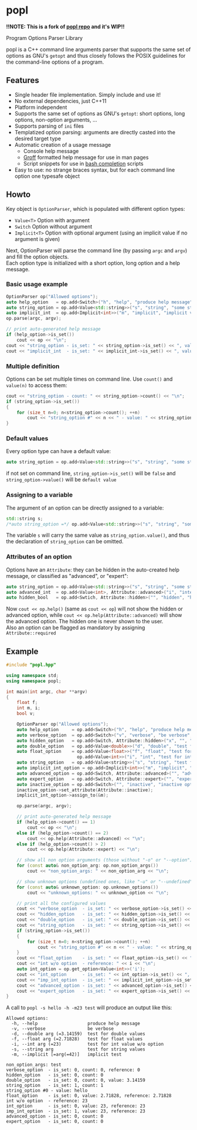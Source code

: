 # popl

**!!NOTE: This is a fork of [popl repo](https://github.com/badaix/popl) and it's WIP!!**

Program Options Parser Library

popl is a C++ command line arguments parser that supports the same set of options as GNU's `getopt` and thus closely follows the POSIX guidelines for the command-line options of a program.

## Features

* Single header file implementation. Simply include and use it!
* No external dependencies, just C++11
* Platform independent
* Supports the same set of options as GNU's `getopt`: short options, long options, non-option arguments, ...
* Supports parsing of `ini` files
* Templatized option parsing: arguments are directly casted into the desired target type
* Automatic creation of a usage message
  * Console help message
  * [Groff](https://www.gnu.org/software/groff/) formatted help message for use in man pages
  * Script snippets for use in [bash completion](https://debian-administration.org/article/316/An_introduction_to_bash_completion_part_1) scripts
* Easy to use: no strange braces syntax, but for each command line option one typesafe object

## Howto

Key object is `OptionParser`, which is populated with different option types:

* `Value<T>` Option with argument  
* `Switch` Option without argument  
* `Implicit<T>` Option with optional argument (using an implicit value if no argument is given)  

Next, OptionParser will parse the command line (by passing `argc` and `argv`) and fill the option objects.  
Each option type is initialized with a short option, long option and a help message.  

### Basic usage example

```C++
OptionParser op("Allowed options");
auto help_option   = op.add<Switch>("h", "help", "produce help message");
auto string_option = op.add<Value<std::string>>("s", "string", "some string value");
auto implicit_int  = op.add<Implicit<int>>("m", "implicit", "implicit value", 42);
op.parse(argc, argv);

// print auto-generated help message
if (help_option->is_set())
	cout << op << "\n";
cout << "string_option - is_set: " << string_option->is_set() << ", value: " << string_option->value() << "\n";
cout << "implicit_int  - is_set: " << implicit_int->is_set() << ", value: " << implicit_int->value() << "\n";
```

### Multiple definition

Options can be set multiple times on command line. Use `count()` and `value(n)` to access them:

```C++
cout << "string_option - count: " << string_option->count() << "\n";
if (string_option->is_set())
{
	for (size_t n=0; n<string_option->count(); ++n)
		cout << "string_option #" << n << " - value: " << string_option->value(n) << "\n";
}
```

### Default values

Every option type can have a default value:

```C++
auto string_option = op.add<Value<std::string>>("s", "string", "some string value", "default value");
```

if not set on command line, `string_option->is_set()` will be `false` and `string_option->value()` will be `default value` 
  
### Assigning to a variable

The argument of an option can be directly assigned to a variable:

```C++
std::string s;
/*auto string_option =*/ op.add<Value<std::string>>("s", "string", "some string value", "default value", &s);
```

The variable `s` will carry the same value as `string_option.value()`, and thus the declaration of `string_option` can be omitted.  
  
### Attributes of an option

Options have an `Attribute`: they can be hidden in the auto-created help message, or classified as "advanced", or "expert":

```C++
auto string_option = op.add<Value<std::string>>("s", "string", "some string value");
auto advanced_int  = op.add<Value<int>, Attribute::advanced>("i", "integer", "advanced integer value");
auto hidden_bool   = op.add<Swtich, Attribute::hidden>("", "hidden", "hidden flag");
```

Now `cout << op.help()` (same as `cout << op`) will not show the hidden or advanced option, while `cout << op.help(Attribute::advanced)` will show the advanced option. The hidden one is never shown to the user.  
Also an option can be flagged as mandatory by assigning `Attribute::required`

## Example

```C++
#include "popl.hpp"

using namespace std;
using namespace popl;

int main(int argc, char **argv)
{
	float f;
	int m, i;
	bool v;

	OptionParser op("Allowed options");
	auto help_option     = op.add<Switch>("h", "help", "produce help message");
	auto verbose_option  = op.add<Switch>("v", "verbose", "be verbose", &v);
	auto hidden_option   = op.add<Switch, Attribute::hidden>("x", "", "hidden option");
	auto double_option   = op.add<Value<double>>("d", "double", "test for double values", 3.14159265359);
	auto float_option    = op.add<Value<float>>("f", "float", "test for float values", 2.71828182845f, &f);
	                       op.add<Value<int>>("i", "int", "test for int value w/o option", 23, &i);
	auto string_option   = op.add<Value<string>>("s", "string", "test for string values");
	auto implicit_int_option = op.add<Implicit<int>>("m", "implicit", "implicit test", 42);
	auto advanced_option = op.add<Switch, Attribute::advanced>("", "advanced", "advanced option");
	auto expert_option   = op.add<Switch, Attribute::expert>("", "expert", "expert option");
	auto inactive_option = op.add<Switch>("", "inactive", "inactive option");
	inactive_option->set_attribute(Attribute::inactive);
	implicit_int_option->assign_to(&m);

	op.parse(argc, argv);

	// print auto-generated help message
	if (help_option->count() == 1)
		cout << op << "\n";
	else if (help_option->count() == 2)
		cout << op.help(Attribute::advanced) << "\n";
	else if (help_option->count() > 2)
		cout << op.help(Attribute::expert) << "\n";

	// show all non option arguments (those without "-o" or "--option")
	for (const auto& non_option_arg: op.non_option_args())
		cout << "non_option_args: " << non_option_arg << "\n";

	// show unknown options (undefined ones, like "-u" or "--undefined")
	for (const auto& unknown_option: op.unknown_options())
		cout << "unknown_options: " << unknown_option << "\n";

	// print all the configured values
	cout << "verbose_option  - is_set: " << verbose_option->is_set() << ", count: " << verbose_option->count() << ", reference: " << v << "\n";
	cout << "hidden_option   - is_set: " << hidden_option->is_set() << ", count: " << hidden_option->count() << "\n";
	cout << "double_option   - is_set: " << double_option->is_set() << ", count: " << double_option->count() << ", value: " << double_option->value() << "\n";
	cout << "string_option   - is_set: " << string_option->is_set() << ", count: " << string_option->count() << "\n";
	if (string_option->is_set())
	{
	  	for (size_t n=0; n<string_option->count(); ++n)
			cout << "string_option #" << n << " - value: " << string_option->value(n) << "\n";
	}
	cout << "float_option    - is_set: " << float_option->is_set() << ", value: " << float_option->value() << ", reference: " << f << "\n";
	cout << "int w/o option  - reference: " << i << "\n";
	auto int_option = op.get_option<Value<int>>('i');
	cout << "int_option      - is_set: " << int_option->is_set() << ", value: " << int_option->value() << ", reference: " << i << "\n";
	cout << "imp_int_option  - is_set: " << implicit_int_option->is_set() << ", value: " << implicit_int_option->value() << ", reference: " << m << "\n";
	cout << "advanced_option - is_set: " << advanced_option->is_set() << ", count: " << advanced_option->count() << "\n";
	cout << "expert_option   - is_set: " << expert_option->is_set() << ", count: " << expert_option->count() << "\n";
}
```

A call to `popl -s hello -h -m23 test` will produce an output like this:

```shell
Allowed options:
  -h, --help                   produce help message
  -v, --verbose                be verbose
  -d, --double arg (=3.14159)  test for double values
  -f, --float arg (=2.71828)   test for float values
  -i, --int arg (=23)          test for int value w/o option
  -s, --string arg             test for string values
  -m, --implicit [=arg(=42)]   implicit test

non_option_args: test
verbose_option  - is_set: 0, count: 0, reference: 0
hidden_option   - is_set: 0, count: 0
double_option   - is_set: 0, count: 0, value: 3.14159
string_option   - is_set: 1, count: 1
string_option #0 - value: hello
float_option    - is_set: 0, value: 2.71828, reference: 2.71828
int w/o option  - reference: 23
int_option      - is_set: 0, value: 23, reference: 23
imp_int_option  - is_set: 1, value: 23, reference: 23
advanced_option - is_set: 0, count: 0
expert_option   - is_set: 0, count: 0
```

